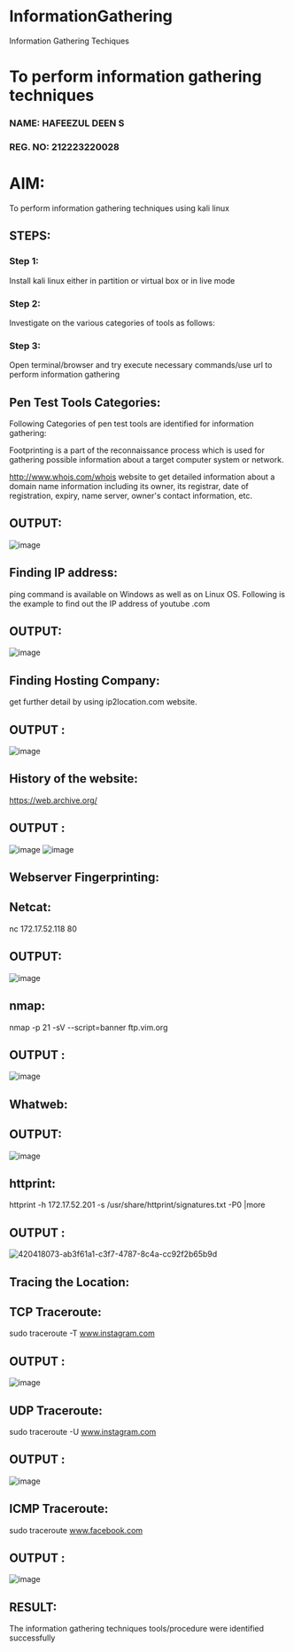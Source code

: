 # InformationGathering
Information Gathering Techiques

# To perform information gathering techniques

### NAME: HAFEEZUL DEEN S
### REG. NO: 212223220028

# AIM:

To perform information gathering techniques using kali linux 

## STEPS:

### Step 1:

Install kali linux either in partition or virtual box or in live mode

### Step 2:

Investigate on the various categories of tools as follows:

### Step 3:
Open terminal/browser and try execute necessary commands/use url to perform information gathering

## Pen Test Tools Categories:
Following Categories of pen test tools are identified for information gathering:

Footprinting is a part of the reconnaissance process which is used for gathering possible information about a target computer system or network.

http://www.whois.com/whois website to get detailed information about a domain name information including its owner, its registrar, date of registration, expiry, name server, owner's contact information, etc.

## OUTPUT:
![image](https://github.com/user-attachments/assets/19bd504c-a8a5-4598-8f57-37cc2e9bf01f)

## Finding IP address:
ping command is available on Windows as well as on Linux OS. Following is the example to find out the IP address of youtube .com

## OUTPUT:
![image](https://github.com/user-attachments/assets/bc3c108f-80d5-4ec8-a941-e4752482b876)


## Finding Hosting Company:
get further detail by using ip2location.com website.
## OUTPUT :
![image](https://github.com/user-attachments/assets/20279658-a27c-4476-8755-57f0e7af91ef)


## History of the website:
https://web.archive.org/

## OUTPUT :
![image](https://github.com/user-attachments/assets/1bbd2916-22f8-4056-8707-d4b3496442bf)
![image](https://github.com/user-attachments/assets/7cfbd5af-c934-46da-823f-d6c7cc968277)


## Webserver Fingerprinting:
## Netcat:
nc 172.17.52.118 80

## OUTPUT:
![image](https://github.com/user-attachments/assets/1498687d-e171-43ee-bc89-ecba11caab7e)


## nmap:

nmap -p 21 -sV --script=banner ftp.vim.org
## OUTPUT :
![image](https://github.com/user-attachments/assets/5f3c9a0e-8613-4c44-a3f2-2bc0009c1fb1)


## Whatweb:
## OUTPUT:
![image](https://github.com/user-attachments/assets/b22f49ac-8145-45f0-92e8-40f8dfc3eb7f)



## httprint:
httprint -h 172.17.52.201 -s /usr/share/httprint/signatures.txt -P0 |more
## OUTPUT :
![420418073-ab3f61a1-c3f7-4787-8c4a-cc92f2b65b9d](https://github.com/user-attachments/assets/92a43e6a-8282-4bda-8d73-2501f25d3a5b)


## Tracing the Location:
## TCP Traceroute:
sudo traceroute -T www.instagram.com
## OUTPUT :
![image](https://github.com/user-attachments/assets/d359a095-0a39-45a0-afea-8e30f6410488)


## UDP Traceroute:
sudo traceroute -U www.instagram.com
## OUTPUT :
![image](https://github.com/user-attachments/assets/3209be79-e9b4-4bb8-ae84-bf3c4373e6c8)

## ICMP Traceroute:
sudo traceroute  www.facebook.com
## OUTPUT :
![image](https://github.com/user-attachments/assets/977aa607-6a83-46bc-8307-3963135d991f)

## RESULT:
The information gathering techniques tools/procedure were  identified successfully
